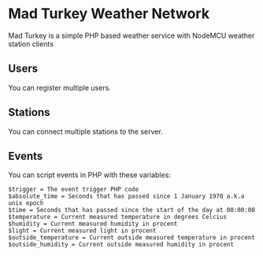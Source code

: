 # Mad Turkey Weather Network
Mad Turkey is a simple PHP based weather service with NodeMCU weather station clients

## Users
You can register multiple users.

## Stations
You can connect multiple stations to the server.

## Events
You can script events in PHP with these variables:

```
$trigger = The event trigger PHP code
$absolute_time = Seconds that has passed since 1 January 1970 a.k.a unix epoch
$time = Seconds that has passed since the start of the day at 00:00:00
$temperature = Current measured temperature in degrees Celcius
$humidity = Current measured humidity in procent
$light = Current measured light in procent
$outside_temperature = Current outside measured temperature in procent
$outside_humidity = Current outside measured humidity in procent
```
